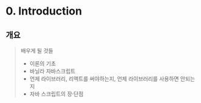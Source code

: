 # 0. Introduction 

## 개요 

> 배우게 될 것들 
> - 이론의 기초 
> - 바닐라 자바스크립트 
> - 언제 라이브러리, 리액트를 써야하는지, 언제 라이브러리를 사용하면 안되는지 
> - 자바 스크립트의 장·단점 
